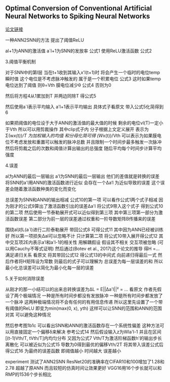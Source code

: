 
## Optimal Conversion of Conventional Artificial Neural Networks to Spiking Neural Networks

[论文链接](https://arxiv.org/pdf/2103.00476)

一种ANN2SNN的方法 提出了阈值ReLU

al+1为ANN的激活值 a`l+1为SNN的发放率 公式1 使用ReLU激活函数 公式2

3.阈值平衡机制 

对于SNN中的第l层 当在t+1收到其输入x'l(t+1)时 将会产生一个临时的电位temp 瞬时值 这个电位是不考虑脉冲触发的 属于是一个积累电位 公式3
这时如果temp电位达到了阈值 则θ=Vth 膜电位减少θ 公式4 否则为0

然后将方程4从1累加到T 并两边同除T 得公式5

然后使用a`l表示平均输入 a'l+1表示平均输出 具体式子看原文 带入公式5化简得到6

如果把阈值的电位设于大于ANN的激活值的最大值的时候 剩余的电位vl(T)一定小于Vth 所以可以用剪裁操作
其中clip式子内 分子根据上文定义展开 表示为Σ(w*x(t))/T 为加权输入的均值 和分母化简可得 (W*x(t))/Vth 可以表示为如果膜电位不考虑发放和重置可以触发的脉冲总数 并且限制一个时间步最多触发一次脉冲 然后将剪裁之后的次数和阈值计算出输出的总强度 随后平均每个时间步计算平均强度

4.误差 

al为ANN的最后一层输出 a'l为SNN的最后一层输出 他们的差值就是转换的误差 将SNN的a'l用ANN的激活函数进行近似 会存在一个Δa‘l 为近似导致的误差 这个误差会随着激活函数种类的变化而变化

总误差为SNN和ANN的输出相减 公式10的第一项 可以看作公式1两个式子相减 因为刚才的公式9算出了激活函数引出的误差Δa'l  将公式9带入这个式子 得到公式10的第二项 然后使用一节泰勒展开式可以近似得到第三项 其中第三项第一部分为激活函数误差 第二部分为前一层的误差通过权重和一阶导数矩阵B传播来的误差

围绕al对L(a`l)进行二阶泰勒展开 带回公式8 可得公式11 其中因为ANN已经被训练好 所以第一项损失Δal可以忽略不计 只计算第二项 将公式10带入展开得公式12 其中交互项2E内表示a’l和a'l-1的相关性 用解耦假设 假设其不相关 交互项被忽略 (可以用Cauchy不等式证明) 然后通过(Botev et al., 2017)这个论文的推导 得H =... 满足递归关系 看原文 将其带回公式12 得公式13的中间式 向前递归得最后一式 然后作者将H矩阵设为常数 则最后的式子可以理解为 总误差为每一层误差的和 所以最小化总误差可以简化为最小化每一层的误差

5.关于如何消除误差

从刚才的那一小结可以的出来总转换误差为ΔL = E||Δa'l||² = ... 看原文
作者先假设了两个极端情况 一种是所有时间步都没有发放脉冲 一种是所有时间步都发放了一个脉冲 这两种极端情况将不会有任何的有用信息传递 所以这里先设置了一个带有阈值的ReLU 即变为min(max(0, x), yth) 这样可以让SNN的范围和ANN的范围对其 可以避免这种情况

然后参考图1b1c 可以看出SNN和ANN的激活函数存在一个系统性偏差 这种方法可以用直接固定一个偏移δ来解决 参考公式14  然后假设输入z为Wla'l-1 并且在区间[(t-1)Vth/T, tVth/T]内均匀分布 又因为公式7 Vth/T为激活阶梯函数h'的输出步长离散化 可以被近似为公式15 导数为0得到最优的偏移Vth/2T 将其带入误差公式后得公式16 为最终的误差函数 即阈值越小 时间越大 误差越小

experiment 测试了ANN2SNN ResNet20的准确率在CIFAR10和100增加了1.28和2.78 超越了原ANN 而且较短的仿真时间让效果更好 VGG16用16个步长就可以和RMP的1536个步长相比 

